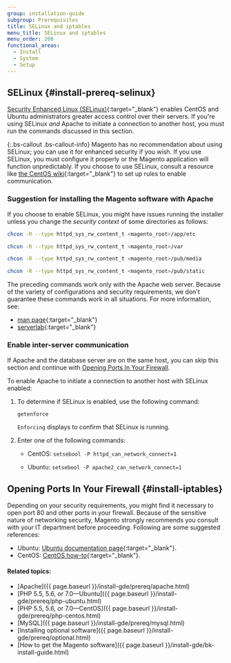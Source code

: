 ```yaml
---
group: installation-guide
subgroup: Prerequisites
title: SELinux and iptables
menu_title: SELinux and iptables
menu_order: 200
functional_areas:
  - Install
  - System
  - Setup
---
```


## SELinux {#install-prereq-selinux}
[Security Enhanced Linux (SELinux)](http://selinuxproject.org/page/Main_Page){:target="_blank"} enables CentOS and Ubuntu administrators greater access control over their servers. If you're using SELinux _and_ Apache to initiate a connection to another host, you must run the commands discussed in this section.

{:.bs-callout .bs-callout-info}
  Magento has no recommendation about using SELinux; you can use it for enhanced security if you wish. If you use SELinux, you must configure it properly or the Magento application will function unpredictably. If you choose to use SELinux, consult a resource like [the CentOS wiki](http://wiki.centos.org/HowTos/SELinux){:target="_blank"} to set up rules to enable communication.

### Suggestion for installing the Magento software with Apache

If you choose to enable SELinux, you might have issues running the installer unless you change the *security context* of some directories as follows:

```bash
chcon -R --type httpd_sys_rw_content_t <magento_root>/app/etc
```

```bash
chcon -R --type httpd_sys_rw_content_t <magento_root>/var
```

```bash
chcon -R --type httpd_sys_rw_content_t <magento_root>/pub/media
```

```bash
chcon -R --type httpd_sys_rw_content_t <magento_root>/pub/static
```

The preceding commands work only with the Apache web server. Because of the variety of configurations and security requirements, we don't guarantee these commands work in all situations. For more information, see:

* [man page](http://linux.die.net/man/8/httpd_selinux){:target="_blank"}
* [serverlab](http://www.serverlab.ca/tutorials/linux/web-servers-linux/configuring-selinux-policies-for-apache-web-servers/){:target="_blank"}

### Enable inter-server communication

If Apache and the database server are on the same host, you can skip this section and continue with [Opening Ports In Your Firewall](#install-iptables).

To enable Apache to initiate a connection to another host with SELinux enabled:

1. To determine if SELinux is enabled, use the following command:

   ```bash
   getenforce
   ```

   `Enforcing` displays to confirm that SELinux is running.

1. Enter one of the following commands:

   * CentOS: `setsebool -P httpd_can_network_connect=1`

   * Ubuntu: `setsebool -P apache2_can_network_connect=1`

## Opening Ports In Your Firewall {#install-iptables}

Depending on your security requirements, you might find it necessary to open port 80 and other ports in your firewall. Because of the sensitive nature of networking security, Magento strongly recommends you consult with your IT department before proceeding. Following are some suggested references:

* Ubuntu: [Ubuntu documentation page](https://help.ubuntu.com/community/IptablesHowTo){:target="_blank"}.
* CentOS: [CentOS how-to](http://wiki.centos.org/HowTos/Network/IPTables){:target="_blank"}.

#### Related topics:

* [Apache]({{ page.baseurl }}/install-gde/prereq/apache.html)
* [PHP 5.5, 5.6, or 7.0—Ubuntu]({{ page.baseurl }}/install-gde/prereq/php-ubuntu.html)
* [PHP 5.5, 5.6, or 7.0—CentOS]({{ page.baseurl }}/install-gde/prereq/php-centos.html)
* [MySQL]({{ page.baseurl }}/install-gde/prereq/mysql.html)
* [Installing optional software]({{ page.baseurl }}/install-gde/prereq/optional.html)
* [How to get the Magento software]({{ page.baseurl }}/install-gde/bk-install-guide.html)
